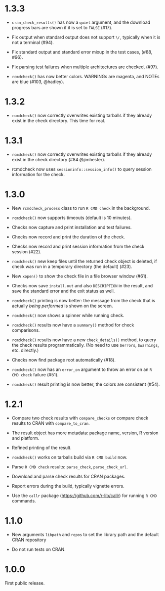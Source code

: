 
# 1.3.3

* `cran_check_results()` has now a `quiet` argument, and the download
  progress bars are shown if it is set to `FALSE` (#17).

* Fix output when standard output does not support `\r`, typically when
  it is not a terminal (#94).

* Fix standard output and standard error mixup in the test cases,
  (#88, #96).

* Fix parsing test failures when multiple architectures are checked, (#97).

* `rcmdcheck()` has now better colors. WARNINGs are magenta, and NOTEs
  are blue (#103, @hadley).

# 1.3.2

* `rcmdcheck()` now correctly overwrites existing tarballs if they already
  exist in the check directory. This time for real.

# 1.3.1

* `rcmdcheck()` now correctly overwrites existing tarballs if they already
  exist in the check directory (#84 @jimhester).

* rcmdcheck now uses `sessioninfo::session_info()` to query session
  information for the check.

# 1.3.0

* New `rcmdcheck_process` class to run `R CMD check` in the background.

* `rcmdcheck()` now supports timeouts (default is 10 minutes).

* Checks now capture and print installation and test failures.

* Checks now record and print the duration of the check.

* Checks now record and print session information from the check
  session (#22).

* `rcmdcheck()` new keep files until the returned check object is
  deleted, if check was run in a temporary directory (the default) (#23).

* New `xopen()` to show the check file in a file browser window (#61).

* Checks now save `install.out` and also `DESCRIPTION` in the result,
  and save the standard error and the exit status as well.

* `rcmdcheck()` printing is now better: the message from the check that is
  actually _being performed_ is shown on the screen.

* `rcmdcheck()` now shows a spinner while running check.

* `rcmdcheck()` results now have a `summary()` method for check comparisons.

* `rcmdcheck()` results now have a new  `check_details()` method, to query
  the check results programmatically. (No need to use `$errors`,
  `$warnings`, etc. directly.)

* Checks now find package root automatically (#18).

* `rcmdcheck()` now has an `error_on` argument to throw an error on an
  `R CMD check` failure (#51).

* `rcmdcheck()` result printing is now better, the colors are
  consistent (#54).

# 1.2.1

* Compare two check results with `compare_checks` or compare check
  results to CRAN with `compare_to_cran`.

* The result object has more metadata: package name, version,
  R version and platform.

* Refined printing of the result.

* `rcmdcheck()` works on tarballs build via `R CMD build` now.

* Parse `R CMD check` results: `parse_check`, `parse_check_url`.

* Download and parse check results for CRAN packages.

* Report errors during the build, typically vignette errors.

* Use the `callr` package (https://github.com/r-lib/callr)
  for running `R CMD` commands.

# 1.1.0

* New arguments `libpath` and `repos` to set the library path
  and the default CRAN repository

* Do not run tests on CRAN.

# 1.0.0

First public release.
